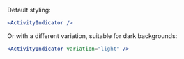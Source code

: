 
Default styling:

```jsx
<ActivityIndicator />
```

Or with a different variation, suitable for dark backgrounds:

```jsx { "props": { "style": { "backgroundColor": "black" } } }
<ActivityIndicator variation="light" />
```
